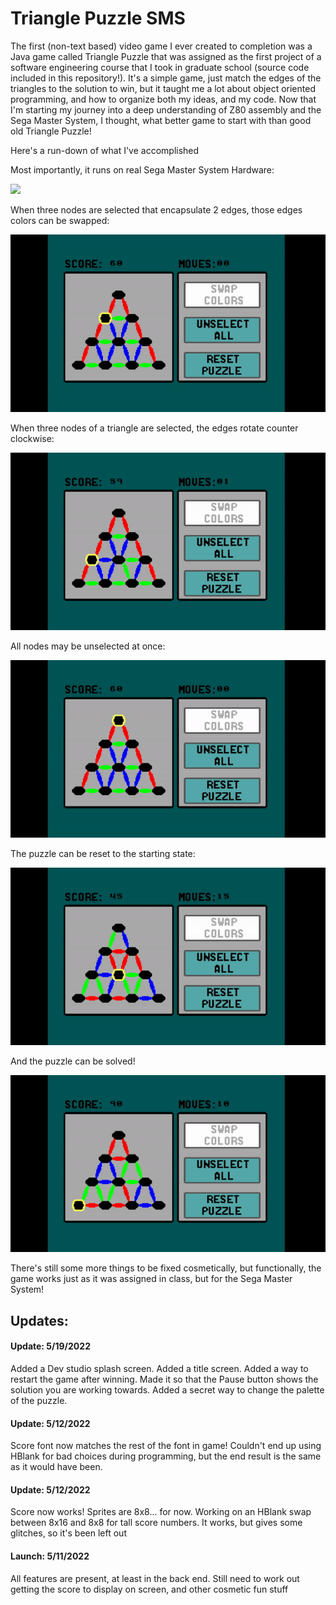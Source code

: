 # Triangle Puzzle SMS

The first (non-text based) video game I ever created to completion was a Java game called Triangle Puzzle that was assigned as the first project of a software engineering course that I took in graduate school (source code included in this repository!). It's a simple game, just match the edges of the triangles to the solution to win, but it taught me a lot about object oriented programming, and how to organize both my ideas, and my code. Now that I'm starting my journey into a deep understanding of Z80 assembly and the Sega Master System, I thought, what better game to start with than good old Triangle Puzzle!

Here's a run-down of what I've accomplished

Most importantly, it runs on real Sega Master System Hardware:

![](https://github.com/Bofner/Triangle-Puzzle-SMS/blob/main/images/realHardware.gif)

When three nodes are selected that encapsulate 2 edges, those edges colors can be swapped:

![](https://github.com/Bofner/Triangle-Puzzle-SMS/blob/main/images/swap.gif)

When three nodes of a triangle are selected, the edges rotate counter clockwise:

![](https://github.com/Bofner/Triangle-Puzzle-SMS/blob/main/images/rotate.gif)

All nodes may be unselected at once:

![](https://github.com/Bofner/Triangle-Puzzle-SMS/blob/main/images/unselect%20all.gif)

The puzzle can be reset to the starting state:

![](https://github.com/Bofner/Triangle-Puzzle-SMS/blob/main/images/reset.gif)

And the puzzle can be solved!

![](https://github.com/Bofner/Triangle-Puzzle-SMS/blob/main/images/youWin.gif)

There's still some more things to be fixed cosmetically, but functionally, the game works just as it was assigned in class, but for the Sega Master System!

## Updates:

#### Update: 5/19/2022

Added a Dev studio splash screen. Added a title screen. Added a way to restart the game after winning. Made it so that the Pause button shows the solution you are working
towards. Added a secret way to change the palette of the puzzle. 


#### Update: 5/12/2022

Score font now matches the rest of the font in game! Couldn't end up using HBlank for bad choices during programming, but the end result is the same as it would have been.


#### Update: 5/12/2022

Score now works! Sprites are 8x8... for now. Working on an HBlank swap between 8x16 and 8x8 for tall score numbers. It works, but gives some glitches, so it's been left out


#### Launch: 5/11/2022

All features are present, at least in the back end. Still need to work out getting the score to display on screen, and other cosmetic fun stuff

